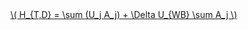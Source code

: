 <a href="/eco2_guide_center/1.%20ECO2%20Logic%20Guide/Hee1_Equation_List.html" class="equation-link" target="_blank" rel="noopener noreferrer">
  \( H_{T,D} = \sum (U_j A_j) + \Delta U_{WB} \sum A_j \) 
</a>
